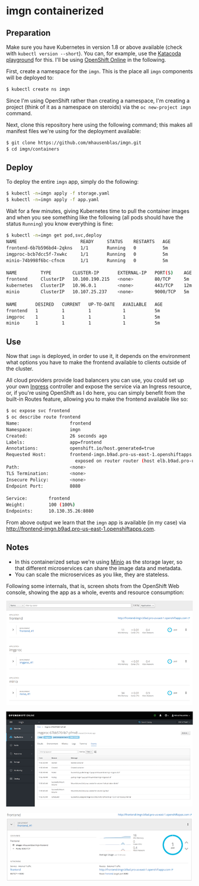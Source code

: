 # imgn containerized

## Preparation

Make sure you have Kubernetes in version 1.8 or above available (check with `kubectl version --short`). You can, for example, use the [Katacoda playground](https://katacoda.com/courses/kubernetes/playground) for this. I'll be using [OpenShift Online](https://manage.openshift.com/) in the following.

First, create a namespace for the `imgn`. This is the place all `imgn` components will be deployed to:

```bash
$ kubectl create ns imgn
```

Since I'm using OpenShift rather than creating a namespace, I'm creating a project (think of it as a namespace on steroids) via the `oc new-project imgn` command.

Next, clone this repository here using the following command; this makes all manifest files we're using for the deployment available:

```bash
$ git clone https://github.com/mhausenblas/imgn.git
$ cd imgn/containers
```

## Deploy

To deploy the entire `imgn` app, simply do the following:

```bash
$ kubectl -n=imgn apply -f storage.yaml
$ kubectl -n=imgn apply -f app.yaml
```

Wait for a few minutes, giving Kubernetes time to pull the container images and when you see something like the following (all pods should have the status `Running`) you know everything is fine:

```bash
$ kubectl -n=imgn get pod,svc,deploy
NAME                        READY     STATUS    RESTARTS   AGE
frontend-6b7b596bd4-2qkns   1/1       Running   0          5m
imgproc-bcb7dcc5f-7xwkc     1/1       Running   0          5m
minio-74b998f6bc-cfncm      1/1       Running   0          5m

NAME         TYPE        CLUSTER-IP       EXTERNAL-IP   PORT(S)    AGE
frontend     ClusterIP   10.100.190.215   <none>        80/TCP     5m
kubernetes   ClusterIP   10.96.0.1        <none>        443/TCP    12m
minio        ClusterIP   10.107.25.237    <none>        9000/TCP   5m

NAME       DESIRED   CURRENT   UP-TO-DATE   AVAILABLE   AGE
frontend   1         1         1            1           5m
imgproc    1         1         1            1           5m
minio      1         1         1            1           5m
```

## Use

Now that `imgn` is deployed, in order to use it, it depends on the environment what options you have to make the frontend available to clients outside of the cluster.

All cloud providers provide load balancers you can use, you could set up your own [Ingress](https://kubernetes.io/docs/concepts/services-networking/ingress/) controller and expose the service via an Ingress resource, or, if you're using OpenShift as I do here, you can simply benefit from the built-in Routes feature, allowing you to make the frontend available like so:

```bash
$ oc expose svc frontend
$ oc describe route frontend
Name:                   frontend
Namespace:              imgn
Created:                26 seconds ago
Labels:                 app=frontend
Annotations:            openshift.io/host.generated=true
Requested Host:         frontend-imgn.b9ad.pro-us-east-1.openshiftapps.com
                          exposed on router router (host elb.b9ad.pro-us-east-1.openshiftapps.com) 26 seconds ago
Path:                   <none>
TLS Termination:        <none>
Insecure Policy:        <none>
Endpoint Port:          8080

Service:        frontend
Weight:         100 (100%)
Endpoints:      10.130.35.26:8080
```

From above output we learn that the `imgn` app is available (in my case) via http://frontend-imgn.b9ad.pro-us-east-1.openshiftapps.com.

## Notes

* In this containerized setup we're using [Minio](https://www.minio.io/) as the storage layer, so that different microservices can share the image data and metadata.
* You can scale the microservices as you like, they are stateless.

Following some internals, that is, screen shots from the OpenShift Web console, showing the app as a whole, events and resource consumption:

![imgn app overview](../img/containers_imgn-overview.png)

![imgproc pod events](../img/containers_imgproc-pod-events.png)

![frontend deployment overview](../img/containers_frontend-deployment.png)

